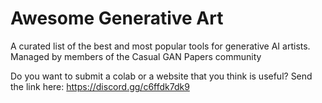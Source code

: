 # Awesome Generative Art
A curated list of the best and most popular tools for generative AI artists. Managed by members of the Casual GAN Papers community

Do you want to submit a colab or a website that you think is useful? Send the link here: https://discord.gg/c6ffdk7dk9
